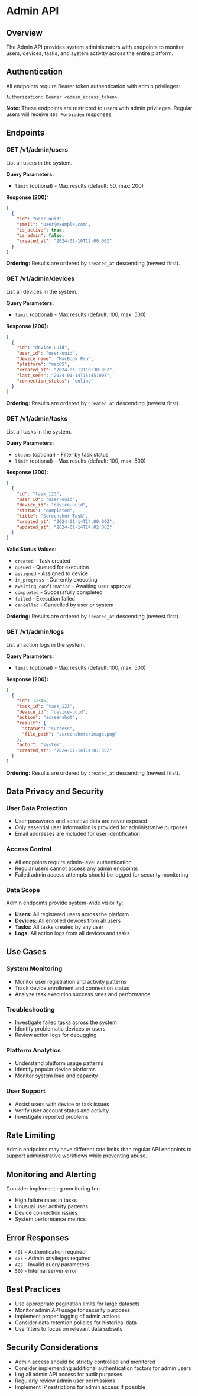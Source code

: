 # Admin API

## Overview

The Admin API provides system administrators with endpoints to monitor users, devices, tasks, and system activity across the entire platform.

## Authentication

All endpoints require Bearer token authentication with admin privileges:

```
Authorization: Bearer <admin_access_token>
```

**Note:** These endpoints are restricted to users with admin privileges. Regular users will receive `403 Forbidden` responses.

## Endpoints

### GET /v1/admin/users

List all users in the system.

**Query Parameters:**

- `limit` (optional) - Max results (default: 50, max: 200)

**Response (200):**

```json
[
  {
    "id": "user-uuid",
    "email": "user@example.com",
    "is_active": true,
    "is_admin": false,
    "created_at": "2024-01-10T12:00:00Z"
  }
]
```

**Ordering:** Results are ordered by `created_at` descending (newest first).

### GET /v1/admin/devices

List all devices in the system.

**Query Parameters:**

- `limit` (optional) - Max results (default: 100, max: 500)

**Response (200):**

```json
[
  {
    "id": "device-uuid",
    "user_id": "user-uuid",
    "device_name": "MacBook Pro",
    "platform": "macOS",
    "created_at": "2024-01-12T10:30:00Z",
    "last_seen": "2024-01-14T15:45:00Z",
    "connection_status": "online"
  }
]
```

**Ordering:** Results are ordered by `created_at` descending (newest first).

### GET /v1/admin/tasks

List all tasks in the system.

**Query Parameters:**

- `status` (optional) - Filter by task status
- `limit` (optional) - Max results (default: 100, max: 500)

**Response (200):**

```json
[
  {
    "id": "task_123",
    "user_id": "user-uuid",
    "device_id": "device-uuid",
    "status": "completed",
    "title": "Screenshot Task",
    "created_at": "2024-01-14T14:00:00Z",
    "updated_at": "2024-01-14T14:02:00Z"
  }
]
```

**Valid Status Values:**

- `created` - Task created
- `queued` - Queued for execution
- `assigned` - Assigned to device
- `in_progress` - Currently executing
- `awaiting_confirmation` - Awaiting user approval
- `completed` - Successfully completed
- `failed` - Execution failed
- `cancelled` - Cancelled by user or system

**Ordering:** Results are ordered by `created_at` descending (newest first).

### GET /v1/admin/logs

List all action logs in the system.

**Query Parameters:**

- `limit` (optional) - Max results (default: 100, max: 500)

**Response (200):**

```json
[
  {
    "id": 12345,
    "task_id": "task_123",
    "device_id": "device-uuid",
    "action": "screenshot",
    "result": {
      "status": "success",
      "file_path": "screenshots/image.png"
    },
    "actor": "system",
    "created_at": "2024-01-14T14:01:30Z"
  }
]
```

**Ordering:** Results are ordered by `created_at` descending (newest first).

## Data Privacy and Security

### User Data Protection

- User passwords and sensitive data are never exposed
- Only essential user information is provided for administrative purposes
- Email addresses are included for user identification

### Access Control

- All endpoints require admin-level authentication
- Regular users cannot access any admin endpoints
- Failed admin access attempts should be logged for security monitoring

### Data Scope

Admin endpoints provide system-wide visibility:

- **Users:** All registered users across the platform
- **Devices:** All enrolled devices from all users
- **Tasks:** All tasks created by any user
- **Logs:** All action logs from all devices and tasks

## Use Cases

### System Monitoring

- Monitor user registration and activity patterns
- Track device enrollment and connection status
- Analyze task execution success rates and performance

### Troubleshooting

- Investigate failed tasks across the system
- Identify problematic devices or users
- Review action logs for debugging

### Platform Analytics

- Understand platform usage patterns
- Identify popular device platforms
- Monitor system load and capacity

### User Support

- Assist users with device or task issues
- Verify user account status and activity
- Investigate reported problems

## Rate Limiting

Admin endpoints may have different rate limits than regular API endpoints to support administrative workflows while preventing abuse.

## Monitoring and Alerting

Consider implementing monitoring for:

- High failure rates in tasks
- Unusual user activity patterns
- Device connection issues
- System performance metrics

## Error Responses

- `401` - Authentication required
- `403` - Admin privileges required
- `422` - Invalid query parameters
- `500` - Internal server error

## Best Practices

- Use appropriate pagination limits for large datasets
- Monitor admin API usage for security purposes
- Implement proper logging of admin actions
- Consider data retention policies for historical data
- Use filters to focus on relevant data subsets

## Security Considerations

- Admin access should be strictly controlled and monitored
- Consider implementing additional authentication factors for admin users
- Log all admin API access for audit purposes
- Regularly review admin user permissions
- Implement IP restrictions for admin access if possible
